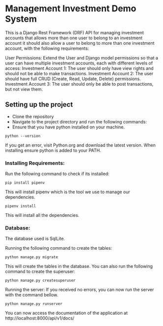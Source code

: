 # Management Investment Demo System

This is a Django Rest Framework (DRF) API for managing investment accounts that allows more than one user to belong to
an investment account it should also allow a user to belong to more than one investment account, with the following
requirements:

User Permissions: Extend the User and Django model permissions so that a user can have multiple investment accounts,
each with different levels of access:
Investment Account 1: The user should only have view rights and should not be able to make transactions.
Investment Account 2: The user should have full CRUD (Create, Read, Update, Delete) permissions.
Investment Account 3: The user should only be able to post transactions, but not view them.

## Setting up the project

* Clone the repository
* Navigate to the project directory and run the following commands:
* Ensure that you have python installed on your machine.

```shell
python --version
```

If you get an error, visit Python.org and download the latest version. When installing ensure python is added to your
PATH.

### Installing Requirements:

Run the following command to check if its installed:

```shell
pip install pipenv
```

This will install pipenv which is the tool we use to manage our dependencies.

```shell
pipenv install
```

This will install all the dependencies.

### Database:

The database used is SqlLite.

Running the following command to create the tables:

```shell
python manage.py migrate
```

This will create the tables in the database. You can also run the following command to create the superuser:

```shell
python manage.py createsuperuser
```

Running the server: If you received no errors, you can now run the server with the command bellow.

```shell
python manage.py runserver
```

You can now access the documentation of the application at http://localhost:8000/api/v1/docs/
